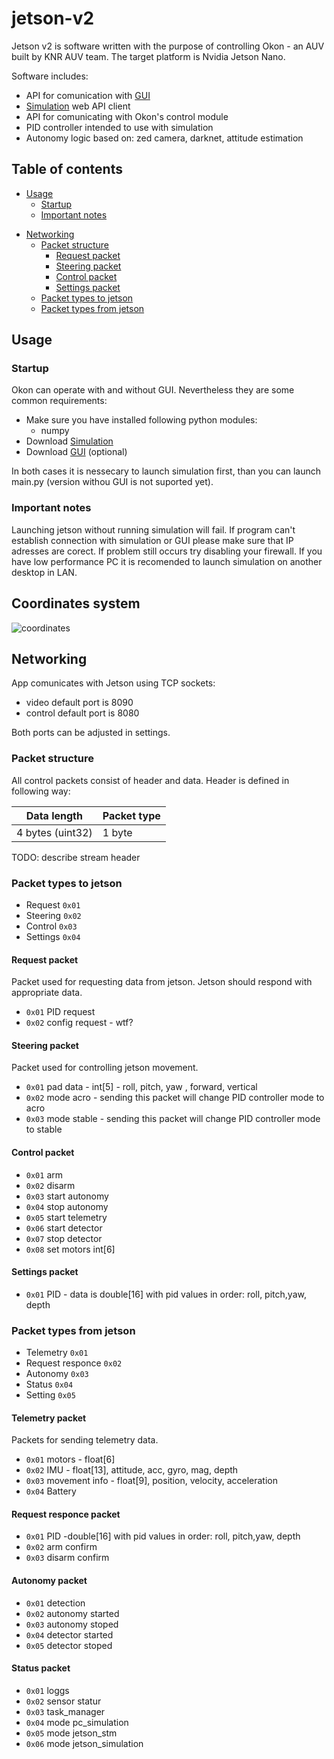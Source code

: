 # jetson-v2
Jetson v2 is software written with the purpose of controlling Okon - an AUV built by KNR AUV team. The target platform is Nvidia Jetson Nano.

Software includes:
 - API for comunication with [GUI](https://github.com/knr-auv/GUI-v2 "GUI")
 - [Simulation](https://github.com/knr-auv/simulation/ "Simulation") web API client
 - API for comunicating with Okon's control module
 - PID controller intended to use with simulation
 - Autonomy logic based on: zed camera, darknet, attitude estimation

## Table of contents

- [Usage](#usage)
  - [Startup](#startup)
  - [Important notes](#important-notes)
* [Networking](#networking)
  - [Packet structure](#packet-structure)
      - [Request packet](#request-packet)
      - [Steering packet](#steering-packet)
      - [Control packet](#control-packet)
      - [Settings packet](#settings-packet)
  - [Packet types to jetson](#packet-types-to-jetson)
  - [Packet types from jetson](#packet-types-from-jetson)


## Usage

### Startup
Okon can operate with and without GUI. Nevertheless they are some common requirements:
- Make sure you have installed following python modules:
  - numpy
- Download [Simulation](https://github.com/knr-auv/simulation/ "Simulation")
- Download [GUI](https://github.com/knr-auv/GUI-v2 "GUI") (optional)

In both cases it is nessecary to launch simulation first, than you can launch main.py (version withou GUI is not suported yet).

### Important notes
Launching jetson without running simulation will fail. If program can't establish connection with simulation or GUI please make sure that IP adresses are corect. If problem still occurs try disabling your firewall.
If you have low performance PC it is recomended to launch simulation on another desktop in LAN.

## Coordinates system
![coordinates](https://github.com/knr-auv/jetson-v2/blob/develop/okonCoordinates.png?raw=true)

## Networking
App comunicates with Jetson using TCP sockets:
 - video default port is 8090
 - control default port is 8080
 
Both ports can be adjusted in settings.

### Packet structure
All control packets consist of header and data. Header is defined in following way:

| Data length | Packet type |
| ----------- | ----------- |
| 4 bytes (uint32)| 1 byte|

TODO: describe stream header

### Packet types to jetson
- Request `0x01`
- Steering `0x02`
- Control `0x03`
- Settings `0x04`

#### Request packet
Packet used for requesting data from jetson. Jetson should respond with appropriate data.
- `0x01` PID request
- `0x02` config request - wtf?

#### Steering packet
Packet used for controlling jetson movement.
- `0x01` pad data - int[5] - roll, pitch, yaw , forward, vertical
- `0x02` mode acro - sending this packet will change PID controller mode to acro
- `0x03` mode stable - sending this packet will change PID controller mode to stable

#### Control packet
- `0x01` arm 
- `0x02` disarm
- `0x03` start autonomy
- `0x04` stop autonomy
- `0x05` start telemetry
- `0x06` start detector
- `0x07` stop detector
- `0x08` set motors int[6]

#### Settings packet
  - `0x01` PID - data is double[16] with pid values in order: roll, pitch,yaw, depth

### Packet types from jetson
- Telemetry `0x01`
- Request responce `0x02`
- Autonomy `0x03`
- Status `0x04`
- Setting `0x05`

#### Telemetry packet
Packets for sending telemetry data.
- `0x01` motors  - float[6]
- `0x02` IMU - float[13], attitude, acc, gyro, mag, depth
- `0x03` movement info - float[9], position, velocity, acceleration
- `0x04` Battery

#### Request responce packet
- `0x01` PID -double[16] with pid values in order: roll, pitch,yaw, depth
- `0x02` arm confirm
- `0x03` disarm confirm

#### Autonomy packet
- `0x01` detection
- `0x02` autonomy started
- `0x03` autonomy stoped
- `0x04` detector started
- `0x05` detector stoped

#### Status packet
- `0x01` loggs
- `0x02` sensor statur
- `0x03` task_manager
- `0x04` mode pc_simulation
- `0x05` mode jetson_stm
- `0x06` mode jetson_simulation
